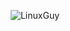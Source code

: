 






<p align="center"> <img src="https://github-readme-stats.vercel.app/api?username=LinuxNerdBTW&show_icons=true&theme=gotham" alt="LinuxGuy" />
